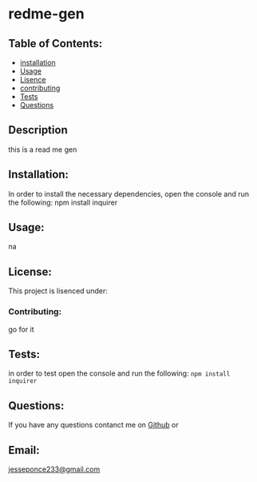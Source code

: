 # redme-gen 
## Table of Contents:
* [installation](#installation)
* [Usage](#usage)
* [Lisence](#lisence)
* [contributing](#contribute)
* [Tests](#tests)
* [Questions](#questions)
## Description
this is a read me gen
## Installation:
In order to install the necessary dependencies, open the console and run the following:
npm install inquirer
## Usage:
na
## License:
This project is lisenced under:

### Contributing:
go for it
## Tests:
in order to test open the console and run the following:
```npm install inquirer```
## Questions:
If you have any questions contanct me on [Github](https://github.com/soul) or 
## Email: 
jesseponce233@gmail.com

